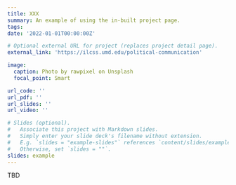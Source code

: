 ```yaml
---
title: XXX
summary: An example of using the in-built project page.
tags:
date: '2022-01-01T00:00:00Z'

# Optional external URL for project (replaces project detail page).
external_link: 'https://ilcss.umd.edu/political-communication'

image:
  caption: Photo by rawpixel on Unsplash
  focal_point: Smart

url_code: ''
url_pdf: ''
url_slides: ''
url_video: ''

# Slides (optional).
#   Associate this project with Markdown slides.
#   Simply enter your slide deck's filename without extension.
#   E.g. `slides = "example-slides"` references `content/slides/example-slides.md`.
#   Otherwise, set `slides = ""`.
slides: example
---
```


TBD

